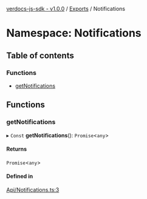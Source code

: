 [verdocs-js-sdk - v1.0.0](../README.md) / [Exports](../modules.md) / Notifications

# Namespace: Notifications

## Table of contents

### Functions

- [getNotifications](Notifications.md#getnotifications)

## Functions

### getNotifications

▸ `Const` **getNotifications**(): `Promise`<`any`\>

#### Returns

`Promise`<`any`\>

#### Defined in

[Api/Notifications.ts:3](https://github.com/Verdocs/js-sdk/blob/458266e/src/Api/Notifications.ts#L3)
